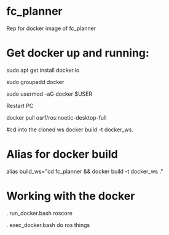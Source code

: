 # fc_planner
Rep for docker image of fc_planner


# Get docker up and running:
sudo apt get install docker.io

sudo groupadd docker

sudo usermod -aG docker $USER

Restart PC

docker pull osrf/ros:noetic-desktop-full

#cd into the cloned ws
docker build -t docker_ws.

# Alias for docker build
alias build_ws="cd fc_planner && docker build -t docker_ws ."

# Working with the docker
 . run_docker.bash
    roscore
    
 . exec_docker.bash
    do ros things
